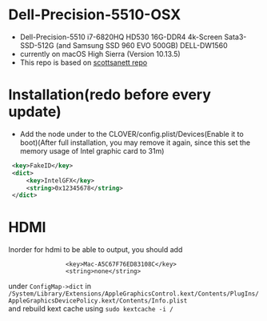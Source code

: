 # Dell-Precision-5510-OSX
* Dell-Precision-5510 i7-6820HQ HD530 16G-DDR4 4k-Screen Sata3-SSD-512G (and Samsung SSD 960 EVO 500GB) DELL-DW1560  
* currently on macOS High Sierra (Version 10.13.5)
* This repo is based on
[scottsanett repo](https://github.com/scottsanett/M5510-4K-High-Sierra-Installation)   
# Installation(redo before every update)
* Add the node under to the CLOVER/config.plist/Devices(Enable it to boot)(After full installation, you may remove it again, since this set the memory usage of Intel graphic card to 31m)
```XML
 <key>FakeID</key>
 <dict>
     <key>IntelGFX</key>
     <string>0x12345678</string>
 </dict>
```
# HDMI
Inorder for hdmi to be able to output, you should add   
```
				<key>Mac-A5C67F76ED83108C</key>
				<string>none</string>
```  
under `ConfigMap->dict` in `/System/Library/Extensions/AppleGraphicsControl.kext/Contents/PlugIns/AppleGraphicsDevicePolicy.kext/Contents/Info.plist`  
and rebuild kext cache using 
`sudo kextcache -i /`  
